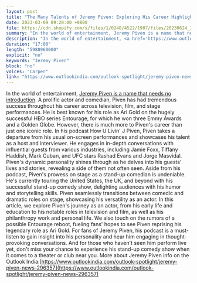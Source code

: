 ```yaml
---
layout: post
title: "The Many Talents of Jeremy Piven: Exploring His Career Highlights"
date: 2023-03-09 09:20:00 +0800
file: https://cdn.shopify.com/s/files/1/0248/4522/1987/files/20230624_3.mp3?v=1687600130
summary: "In the world of entertainment, Jeremy Piven is a name that needs no introduction. A prolific actor and comedian, Piven has had tremendous success throughout his career across television, film, and stage performances. He is best known for his role as Ari Gold on the hugely successful HBO series Entourage, for which he won three Emmy Awards and a Golden Globe. However, there is much more to Piven's career than just one iconic role. In his podcast How U Livin' J Piven, Piven takes a departure from his usual on-screen performances and showcases his talent as a host and interviewer. He engages in in-depth conversations with influential guests from various industries, including Jamie Foxx, Tiffany Haddish, Mark Cuban, and UFC stars Rashad Evans and Jorge Masvidal. Piven's dynamic personality shines through as he delves into his guests' lives and stories, revealing a side of them not often seen. Aside from his podcast, Piven's prowess on stage as a stand-up comedian is undeniable. He's currently touring the United States, the UK, and beyond with his successful stand-up comedy show, delighting audiences with his humor and storytelling skills. Piven seamlessly transitions between comedic and dramatic roles on stage, showcasing his versatility as an actor. In this article, we explore Piven's journey as an actor, from his early life and education to his notable roles in television and film, as well as his philanthropy work and personal life. We also touch on the rumors of a possible Entourage reboot, fueling fans' hopes to see Piven reprising his legendary role as Ari Gold. For fans of Jeremy Piven, his podcast is a must-listen to gain insight into his personality and hear him engaging in thought-provoking conversations. And for those who haven't seen him perform live yet, don't miss your chance to experience his stand-up comedy show when it comes to a theater or club near you."
description: "In the world of entertainment, <a href='https://www.outlookindia.com/outlook-spotlight/jeremy-piven-news-296357'>Jeremy Piven is a name that needs no introduction</a>. A prolific actor and comedian, Piven has had tremendous success throughout his career across television, film, and stage performances. He is best known for his role as Ari Gold on the hugely successful HBO series Entourage, for which he won three Emmy Awards and a Golden Globe. However, there is much more to Piven's career than just one iconic role. In his podcast How U Livin' J Piven, Piven takes a departure from his usual on-screen performances and showcases his talent as a host and interviewer. He engages in in-depth conversations with influential guests from various industries, including Jamie Foxx, Tiffany Haddish, Mark Cuban, and UFC stars Rashad Evans and Jorge Masvidal. Piven's dynamic personality shines through as he delves into his guests' lives and stories, revealing a side of them not often seen. Aside from his podcast, Piven's prowess on stage as a stand-up comedian is undeniable. He's currently touring the United States, the UK, and beyond with his successful stand-up comedy show, delighting audiences with his humor and storytelling skills. Piven seamlessly transitions between comedic and dramatic roles on stage, showcasing his versatility as an actor. In this article, we explore Piven's journey as an actor, from his early life and education to his notable roles in television and film, as well as his philanthropy work and personal life. We also touch on the rumors of a possible Entourage reboot, fueling fans' hopes to see Piven reprising his legendary role as Ari Gold. For fans of Jeremy Piven, his podcast is a must-listen to gain insight into his personality and hear him engaging in thought-provoking conversations. And for those who haven't seen him perform live yet, don't miss your chance to experience his stand-up comedy show when it comes to a theater or club near you. More about Jeremy Piven info on the Outlook India :<a href='https://www.outlookindia.com/outlook-spotlight/jeremy-piven-news-296357'>https://www.outlookindia.com/outlook-spotlight/jeremy-piven-news-296357</a> "
duration: "17:00"
length: "5988960000"
explicit: "no"
keywords: "Jeremy Piven"
block: "no"
voices: "Carper"
link: "https://www.outlookindia.com/outlook-spotlight/jeremy-piven-news-296357"
---
```


In the world of entertainment, [Jeremy Piven is a name that needs no introduction](https://www.outlookindia.com/outlook-spotlight/jeremy-piven-news-296357). A prolific actor and comedian, Piven has had tremendous success throughout his career across television, film, and stage performances. He is best known for his role as Ari Gold on the hugely successful HBO series Entourage, for which he won three Emmy Awards and a Golden Globe. However, there is much more to Piven's career than just one iconic role. In his podcast How U Livin' J Piven, Piven takes a departure from his usual on-screen performances and showcases his talent as a host and interviewer. He engages in in-depth conversations with influential guests from various industries, including Jamie Foxx, Tiffany Haddish, Mark Cuban, and UFC stars Rashad Evans and Jorge Masvidal. Piven's dynamic personality shines through as he delves into his guests' lives and stories, revealing a side of them not often seen. Aside from his podcast, Piven's prowess on stage as a stand-up comedian is undeniable. He's currently touring the United States, the UK, and beyond with his successful stand-up comedy show, delighting audiences with his humor and storytelling skills. Piven seamlessly transitions between comedic and dramatic roles on stage, showcasing his versatility as an actor. In this article, we explore Piven's journey as an actor, from his early life and education to his notable roles in television and film, as well as his philanthropy work and personal life. We also touch on the rumors of a possible Entourage reboot, fueling fans' hopes to see Piven reprising his legendary role as Ari Gold. For fans of Jeremy Piven, his podcast is a must-listen to gain insight into his personality and hear him engaging in thought-provoking conversations. And for those who haven't seen him perform live yet, don't miss your chance to experience his stand-up comedy show when it comes to a theater or club near you. More about Jeremy Piven info on the Outlook India:[https://www.outlookindia.com/outlook-spotlight/jeremy-piven-news-296357](https://www.outlookindia.com/outlook-spotlight/jeremy-piven-news-296357)

